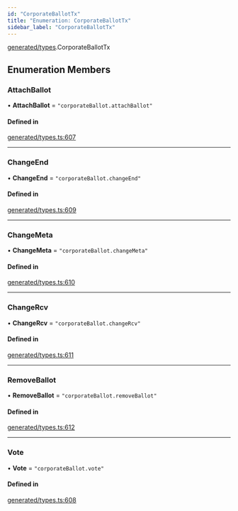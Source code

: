 ```yaml
---
id: "CorporateBallotTx"
title: "Enumeration: CorporateBallotTx"
sidebar_label: "CorporateBallotTx"
---
```


[generated/types](../../../../modules/Generated/Types/Types.md).CorporateBallotTx

## Enumeration Members

### AttachBallot

• **AttachBallot** = ``"corporateBallot.attachBallot"``

#### Defined in

[generated/types.ts:607](https://github.com/PolymeshAssociation/polymesh-sdk/blob/c8da9dfce/src/generated/types.ts#L607)

___

### ChangeEnd

• **ChangeEnd** = ``"corporateBallot.changeEnd"``

#### Defined in

[generated/types.ts:609](https://github.com/PolymeshAssociation/polymesh-sdk/blob/c8da9dfce/src/generated/types.ts#L609)

___

### ChangeMeta

• **ChangeMeta** = ``"corporateBallot.changeMeta"``

#### Defined in

[generated/types.ts:610](https://github.com/PolymeshAssociation/polymesh-sdk/blob/c8da9dfce/src/generated/types.ts#L610)

___

### ChangeRcv

• **ChangeRcv** = ``"corporateBallot.changeRcv"``

#### Defined in

[generated/types.ts:611](https://github.com/PolymeshAssociation/polymesh-sdk/blob/c8da9dfce/src/generated/types.ts#L611)

___

### RemoveBallot

• **RemoveBallot** = ``"corporateBallot.removeBallot"``

#### Defined in

[generated/types.ts:612](https://github.com/PolymeshAssociation/polymesh-sdk/blob/c8da9dfce/src/generated/types.ts#L612)

___

### Vote

• **Vote** = ``"corporateBallot.vote"``

#### Defined in

[generated/types.ts:608](https://github.com/PolymeshAssociation/polymesh-sdk/blob/c8da9dfce/src/generated/types.ts#L608)
